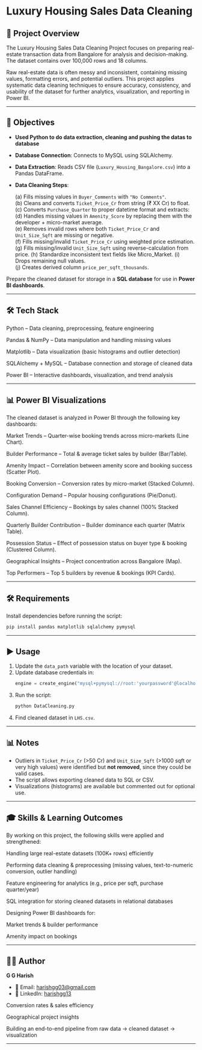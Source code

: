 # Luxury Housing Sales Data Cleaning  

## 📌 Project Overview

The Luxury Housing Sales Data Cleaning Project focuses on preparing real-estate transaction data from Bangalore for analysis and decision-making. The dataset contains over 100,000 rows and 18 columns.

Raw real-estate data is often messy and inconsistent, containing missing values, formatting errors, and potential outliers. This project applies systematic data cleaning techniques to ensure accuracy, consistency, and usability of the dataset for further analytics, visualization, and reporting in Power BI.

------------------------------------------------------------------------

## 🎯 Objectives

- **Used Python to do data extraction, cleaning and pushing the datas to database**

- **Database Connection**: Connects to MySQL using SQLAlchemy.  

- **Data Extraction**: Reads CSV file (`Luxury_Housing_Bangalore.csv`) into a Pandas DataFrame.  

- **Data Cleaning Steps**:  

   (a) Fills missing values in `Buyer_Comments` with `"No Comments"`.  
   (b) Cleans and converts `Ticket_Price_Cr` from string (₹ XX Cr) to float.  
   (c) Converts `Purchase_Quarter` to proper datetime format and extracts:  
   (d) Handles missing values in `Amenity_Score` by replacing them with the developer + micro-market average.  
   (e) Removes invalid rows where both `Ticket_Price_Cr` and `Unit_Size_Sqft` are missing or negative.  
   (f) Fills missing/invalid `Ticket_Price_Cr` using weighted price estimation.  
   (g) Fills missing/invalid `Unit_Size_Sqft` using reverse-calculation from price. 
   (h) Standardize inconsistent text fields like Micro_Market.
   (i) Drops remaining null values.  
   (j) Creates derived column `price_per_sqft_thousands`.  

Prepare the cleaned dataset for storage in a **SQL database** for use in **Power BI dashboards**.

------------------------------------------------------------------------

## 🛠 Tech Stack

Python – Data cleaning, preprocessing, feature engineering

Pandas & NumPy – Data manipulation and handling missing values

Matplotlib – Data visualization (basic histograms and outlier detection)

SQLAlchemy + MySQL – Database connection and storage of cleaned data

Power BI – Interactive dashboards, visualization, and trend analysis

------------------------------------------------------------------------

## 📊 Power BI Visualizations

The cleaned dataset is analyzed in Power BI through the following key dashboards:

Market Trends – Quarter-wise booking trends across micro-markets (Line Chart).

Builder Performance – Total & average ticket sales by builder (Bar/Table).

Amenity Impact – Correlation between amenity score and booking success (Scatter Plot).

Booking Conversion – Conversion rates by micro-market (Stacked Column).

Configuration Demand – Popular housing configurations (Pie/Donut).

Sales Channel Efficiency – Bookings by sales channel (100% Stacked Column).

Quarterly Builder Contribution – Builder dominance each quarter (Matrix Table).

Possession Status – Effect of possession status on buyer type & booking (Clustered Column).

Geographical Insights – Project concentration across Bangalore (Map).

Top Performers – Top 5 builders by revenue & bookings (KPI Cards).

------------------------------------------------------------------------

## 🛠️ Requirements  
Install dependencies before running the script:  
```bash
pip install pandas matplotlib sqlalchemy pymysql
```  

------------------------------------------------------------------------

## ▶️ Usage  
1. Update the `data_path` variable with the location of your dataset.  
2. Update database credentials in:  
   ```python
   engine = create_engine("mysql+pymysql://root:'yourpassword'@localhost:3306/Capstone_project_2")
   ```  
3. Run the script:  
   ```bash
   python DataCleaning.py
   ```  
4. Find cleaned dataset in `LHS.csv`.  

------------------------------------------------------------------------

## 📊 Notes  
- Outliers in `Ticket_Price_Cr` (>50 Cr) and `Unit_Size_Sqft` (>1000 sqft or very high values) were identified but **not removed**, since they could be valid cases.  
- The script allows exporting cleaned data to SQL or CSV.  
- Visualizations (histograms) are available but commented out for optional use.  

------------------------------------------------------------------------

## 🎓 Skills & Learning Outcomes

By working on this project, the following skills were applied and strengthened:

Handling large real-estate datasets (100K+ rows) efficiently

Performing data cleaning & preprocessing (missing values, text-to-numeric conversion, outlier handling)

Feature engineering for analytics (e.g., price per sqft, purchase quarter/year)

SQL integration for storing cleaned datasets in relational databases

Designing Power BI dashboards for:

Market trends & builder performance

Amenity impact on bookings

------------------------------------------------------------------------

## 👨‍💻 Author

**G G Harish**
- 📧 Email: <harishgg03@gmail.com>
- 💼 LinkedIn: [harishgg13](https://www.linkedin.com/in/ggharish13)

Conversion rates & sales efficiency

Geographical project insights

Building an end-to-end pipeline from raw data → cleaned dataset → visualization

---
